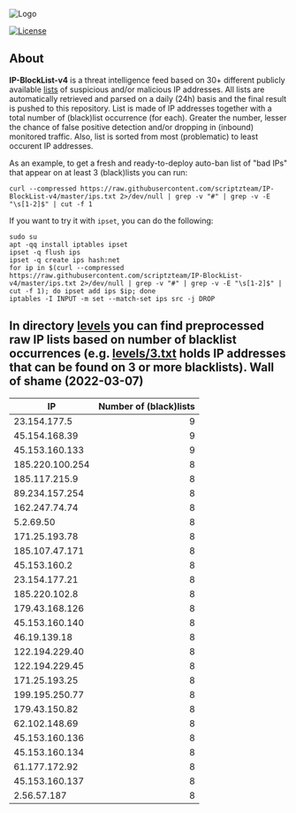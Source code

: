 ![Logo](https://i.imgur.com/PyKLAe7.png)

[![License](https://img.shields.io/badge/license-The_Unlicense-red.svg)](https://unlicense.org/)

About
----

**IP-BlockList-v4** is a threat intelligence feed based on 30+ different publicly available [lists](https://github.com/stamparm/maltrail) of suspicious and/or malicious IP addresses. All lists are automatically retrieved and parsed on a daily (24h) basis and the final result is pushed to this repository. List is made of IP addresses together with a total number of (black)list occurrence (for each). Greater the number, lesser the chance of false positive detection and/or dropping in (inbound) monitored traffic. Also, list is sorted from most (problematic) to least occurent IP addresses.

As an example, to get a fresh and ready-to-deploy auto-ban list of "bad IPs" that appear on at least 3 (black)lists you can run:

```
curl --compressed https://raw.githubusercontent.com/scriptzteam/IP-BlockList-v4/master/ips.txt 2>/dev/null | grep -v "#" | grep -v -E "\s[1-2]$" | cut -f 1
```

If you want to try it with `ipset`, you can do the following:

```
sudo su
apt -qq install iptables ipset
ipset -q flush ips
ipset -q create ips hash:net
for ip in $(curl --compressed https://raw.githubusercontent.com/scriptzteam/IP-BlockList-v4/master/ips.txt 2>/dev/null | grep -v "#" | grep -v -E "\s[1-2]$" | cut -f 1); do ipset add ips $ip; done
iptables -I INPUT -m set --match-set ips src -j DROP
```

In directory [levels](levels) you can find preprocessed raw IP lists based on number of blacklist occurrences (e.g. [levels/3.txt](levels/3.txt) holds IP addresses that can be found on 3 or more blacklists).
Wall of shame (2022-03-07)
----

|IP|Number of (black)lists|
|---|--:|
23.154.177.5|9
45.154.168.39|9
45.153.160.133|9
185.220.100.254|8
185.117.215.9|8
89.234.157.254|8
162.247.74.74|8
5.2.69.50|8
171.25.193.78|8
185.107.47.171|8
45.153.160.2|8
23.154.177.21|8
185.220.102.8|8
179.43.168.126|8
45.153.160.140|8
46.19.139.18|8
122.194.229.40|8
122.194.229.45|8
171.25.193.25|8
199.195.250.77|8
179.43.150.82|8
62.102.148.69|8
45.153.160.136|8
45.153.160.134|8
61.177.172.92|8
45.153.160.137|8
2.56.57.187|8
